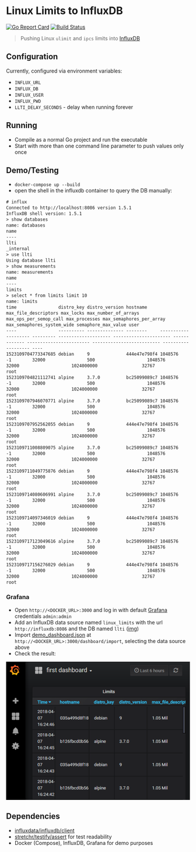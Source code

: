 # Linux Limits to InfluxDB

[![Go Report Card](https://goreportcard.com/badge/github.com/d-led/linux_limits_to_influxdb)](https://goreportcard.com/report/github.com/d-led/linux_limits_to_influxdb) [![Build Status](https://travis-ci.org/d-led/linux_limits_to_influxdb.svg?branch=master)](https://travis-ci.org/d-led/linux_limits_to_influxdb)

> Pushing Linux `ulimit` and `ipcs` limits into [InfluxDB](https://www.influxdata.com/)

## Configuration

Currently, configured via environment variables:

- `INFLUX_URL`
- `INFLUX_DB`
- `INFLUX_USER`
- `INFLUX_PWD`
- `LLTI_DELAY_SECONDS` - delay when running forever

## Running

- Compile as a normal Go project and run the executable
- Start with more than one command line parameter to push values only once

## Demo/Testing

- `docker-compose up --build`
- open the shell in the influxdb container to query the DB manually:
```
# influx
Connected to http://localhost:8086 version 1.5.1
InfluxDB shell version: 1.5.1
> show databases
name: databases
name
----
llti
_internal
> use llti
Using database llti
> show measurements
name: measurements
name
----
limits
> select * from limits limit 10
name: limits
time                distro_key distro_version hostname     max_file_descriptors max_locks max_number_of_arrays max_ops_per_semop_call max_processes max_semaphores_per_array max_semaphores_system_wide semaphore_max_value user
----                ---------- -------------- --------     -------------------- --------- -------------------- ---------------------- ------------- ------------------------ -------------------------- ------------------- ----
1523109704773347685 debian     9              444e47e798f4 1048576              -1        32000                500                    1048576       32000                    1024000000                 32767               root
1523109704821112741 alpine     3.7.0          bc25099089c7 1048576              -1        32000                500                    1048576       32000                    1024000000                 32767               root
1523109707946070771 alpine     3.7.0          bc25099089c7 1048576              -1        32000                500                    1048576       32000                    1024000000                 32767               root
1523109707952562055 debian     9              444e47e798f4 1048576              -1        32000                500                    1048576       32000                    1024000000                 32767               root
1523109711008809075 alpine     3.7.0          bc25099089c7 1048576              -1        32000                500                    1048576       32000                    1024000000                 32767               root
1523109711049775876 debian     9              444e47e798f4 1048576              -1        32000                500                    1048576       32000                    1024000000                 32767               root
1523109714080606991 alpine     3.7.0          bc25099089c7 1048576              -1        32000                500                    1048576       32000                    1024000000                 32767               root
1523109714097346019 debian     9              444e47e798f4 1048576              -1        32000                500                    1048576       32000                    1024000000                 32767               root
1523109717123049616 alpine     3.7.0          bc25099089c7 1048576              -1        32000                500                    1048576       32000                    1024000000                 32767               root
1523109717156276029 debian     9              444e47e798f4 1048576              -1        32000                500                    1048576       32000                    1024000000                 32767               root
```

### Grafana

- Open `http://<DOCKER_URL>:3000` and log in with default [Grafana](https://grafana.com/) credentials `admin:admin`
- Add an InfluxDB data source named `linux_limits` with the url `http://influxdb:8086` and the DB named `llti` ([img](demo/datasources.png))
- Import [demo_dashboard.json](demo/demo_dashboard.json) at `http://<DOCKER_URL>:3000/dashboard/import`, selecting the data source above
- Check the result:

![table results in grafana](demo/table.png)

## Dependencies

- [influxdata/influxdb/client](https://github.com/influxdata/influxdb/tree/master/client)
- [stretchr/testify/assert](https://github.com/stretchr/testify/tree/master/assert) for test readability
- Docker (Compose), InfluxDB, Grafana for demo purposes
